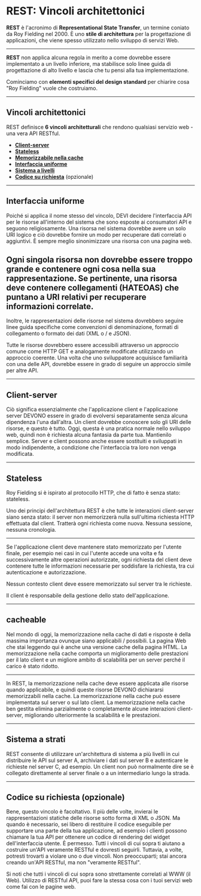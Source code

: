 # REST: Vincoli architettonici

**REST** è l'acronimo di **Representational State Transfer**, un termine coniato da Roy Fielding nel 2000. È uno **stile di architettura** per la progettazione di applicazioni, che viene spesso utilizzato nello sviluppo di servizi Web.

---

**REST** non applica alcuna regola in merito a come dovrebbe essere implementato a un livello inferiore, ma stabilisce solo linee guida di progettazione di alto livello e lascia che tu pensi alla tua implementazione.

Cominciamo con **elementi specifici del design standard** per chiarire cosa "Roy Fielding" vuole che costruiamo.

---

## Vincoli architettonici

REST definisce **6 vincoli architetturali** che rendono qualsiasi servizio web - una vera API RESTful.

* **[Client-server](050_Principi_ClientServer.md)**
* **[Stateless](051_Principi_Stateless.md)**
* **[Memorizzabile nella cache](052_Principi_Cacheable.md)**
* **[Interfaccia uniforme](053_Principi_InterfacciaUniforma.md)**
* **[Sistema a livelli](054_Principi_LayerSystem.md)**
* **[Codice su richiesta](055_Principi_CodeOnDemand.md)** (opzionale)

---

## Interfaccia uniforme

Poiché si applica il nome stesso del vincolo, DEVI decidere l'interfaccia API per le risorse all'interno del sistema che sono esposte ai consumatori API e seguono religiosamente. Una risorsa nel sistema dovrebbe avere un solo URI logico e ciò dovrebbe fornire un modo per recuperare dati correlati o aggiuntivi. È sempre meglio sinonimizzare una risorsa con una pagina web.

Ogni singola risorsa non dovrebbe essere troppo grande e contenere ogni cosa nella sua rappresentazione. Se pertinente, una risorsa deve contenere collegamenti (HATEOAS) che puntano a URI relativi per recuperare informazioni correlate.
---
Inoltre, le rappresentazioni delle risorse nel sistema dovrebbero seguire linee guida specifiche come convenzioni di denominazione, formati di collegamento o formato dei dati (XML o / e JSON).

Tutte le risorse dovrebbero essere accessibili attraverso un approccio comune come HTTP GET e analogamente modificate utilizzando un approccio coerente.
Una volta che uno sviluppatore acquisisce familiarità con una delle API, dovrebbe essere in grado di seguire un approccio simile per altre API.

---

## Client-server

Ciò significa essenzialmente che l'applicazione client e l'applicazione server DEVONO essere in grado di evolversi separatamente senza alcuna dipendenza l'una dall'altra. Un client dovrebbe conoscere solo gli URI delle risorse, e questo è tutto. Oggi, questa è una pratica normale nello sviluppo web, quindi non è richiesta alcuna fantasia da parte tua. Mantienilo semplice.
Server e client possono anche essere sostituiti e sviluppati in modo indipendente, a condizione che l'interfaccia tra loro non venga modificata.

---

## Stateless

Roy Fielding si è ispirato al protocollo HTTP, che di fatto è senza stato: stateless.

Uno dei principi dell'architettura REST è che tutte le interazioni client-server siano senza stato: il server non memorizzerà nulla sull'ultima richiesta HTTP effettuata dal client.
Tratterà ogni richiesta come nuova. Nessuna sessione, nessuna cronologia.

---

Se l'applicazione client deve mantenere stato memorizzato per l'utente finale, per esempio nei casi in cui l'utente accede una volta e fa successivamente altre operazioni autorizzate, ogni richiesta del client deve contenere tutte le informazioni necessarie per soddisfare la richiesta, tra cui autenticazione e autorizzazione.

Nessun contesto client deve essere memorizzato sul server tra le richieste.

Il client è responsabile della gestione dello stato dell'applicazione.

---

## cacheable

Nel mondo di oggi, la memorizzazione nella cache di dati e risposte è della massima importanza ovunque siano applicabili / possibili. La pagina Web che stai leggendo qui è anche una versione cache della pagina HTML. La memorizzazione nella cache comporta un miglioramento delle prestazioni per il lato client e un migliore ambito di scalabilità per un server perché il carico è stato ridotto.

---

In REST, la memorizzazione nella cache deve essere applicata alle risorse quando applicabile, e quindi queste risorse DEVONO dichiararsi memorizzabili nella cache. La memorizzazione nella cache può essere implementata sul server o sul lato client.
La memorizzazione nella cache ben gestita elimina parzialmente o completamente alcune interazioni client-server, migliorando ulteriormente la scalabilità e le prestazioni.

---

## Sistema a strati

REST consente di utilizzare un'architettura di sistema a più livelli in cui distribuire le API sul server A, archiviare i dati sul server B e autenticare le richieste nel server C, ad esempio. Un client non può normalmente dire se è collegato direttamente al server finale o a un intermediario lungo la strada.

---

## Codice su richiesta (opzionale)

Bene, questo vincolo è facoltativo. Il più delle volte, invierai le rappresentazioni statiche delle risorse sotto forma di XML o JSON. Ma quando è necessario, sei libero di restituire il codice eseguibile per supportare una parte della tua applicazione, ad esempio i clienti possono chiamare la tua API per ottenere un codice di rendering del widget dell'interfaccia utente. È permesso.
Tutti i vincoli di cui sopra ti aiutano a costruire un'API veramente RESTful e dovresti seguirli. Tuttavia, a volte, potresti trovarti a violare uno o due vincoli. Non preoccuparti; stai ancora creando un'API RESTful, ma non "veramente RESTful".

Si noti che tutti i vincoli di cui sopra sono strettamente correlati al WWW (il Web). Utilizzo di RESTful API, puoi fare la stessa cosa con i tuoi servizi web come fai con le pagine web.